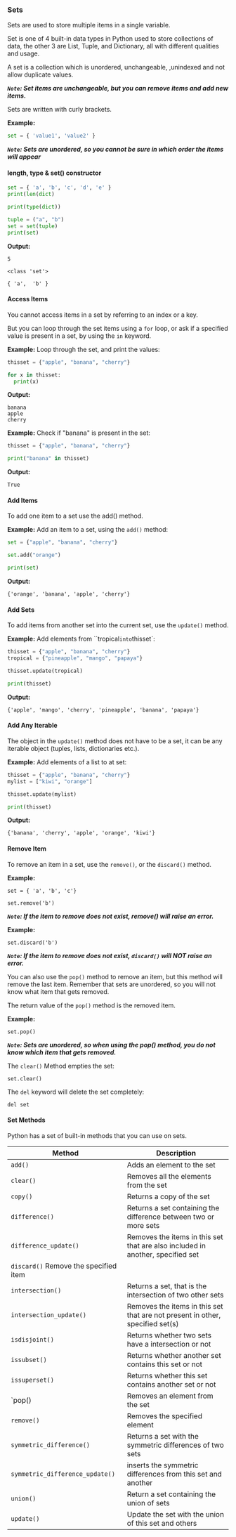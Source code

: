 ### Sets 

Sets are used to store multiple items in a single variable.

Set is one of 4 built-in data types in Python used to store collections of data, the other 3 are List, Tuple, and Dictionary, all with different qualities and usage.

A set is a collection which is unordered, unchangeable, ,unindexed and not allow duplicate values.

***`Note`: Set items are unchangeable, but you can remove items and add new items.***

Sets are written with curly brackets.

**Example:**
```Python
set = { 'value1', 'value2' }
```

***`Note`: Sets are unordered, so you cannot be sure in which order the items will appear***

#### length, type & set() constructor

```Python
set = { 'a', 'b', 'c', 'd', 'e' }
print(len(dict)

print(type(dict))

tuple = ("a", "b")
set = set(tuple)
print(set)
```
**Output:**
```
5

<class 'set'>

{ 'a',  'b' }
```

#### Access Items

You cannot access items in a set by referring to an index or a key.

But you can loop through the set items using a `for` loop, or ask if a specified value is present in a set, by using the `in` keyword.

**Example:**
Loop through the set, and print the values:
```python
thisset = {"apple", "banana", "cherry"}

for x in thisset:
  print(x)
```
**Output:**
```
banana
apple
cherry 
```

**Example:**
Check if "banana" is present in the set:
```python
thisset = {"apple", "banana", "cherry"}

print("banana" in thisset)
```
**Output:**
```
True
```

#### Add Items

To add one item to a set use the add() method.

**Example:**
Add an item to a set, using the `add()` method:
```python
set = {"apple", "banana", "cherry"}

set.add("orange")

print(set)
```
**Output:**
```
{'orange', 'banana', 'apple', 'cherry'}
```

#### Add Sets

To add items from another set into the current set, use the `update()` method.

**Example:**
Add elements from ``tropical` into `thisset`:
```python
thisset = {"apple", "banana", "cherry"}
tropical = {"pineapple", "mango", "papaya"}

thisset.update(tropical)

print(thisset)
```
**Output:**
```
{'apple', 'mango', 'cherry', 'pineapple', 'banana', 'papaya'}
```

#### Add Any Iterable

The object in the `update()` method does not have to be a set, it can be any iterable object (tuples, lists, dictionaries etc.).

**Example:**
Add elements of a list to at set:
```python
thisset = {"apple", "banana", "cherry"}
mylist = ["kiwi", "orange"]

thisset.update(mylist)

print(thisset)
```
**Output:**
```
{'banana', 'cherry', 'apple', 'orange', 'kiwi'}
```

#### Remove Item

To remove an item in a set, use the `remove()`, or the `discard()` method.

**Example:**
```
set = { 'a', 'b', 'c'}

set.remove('b')
```

***`Note`: If the item to remove does not exist, remove() will raise an error.***

**Example:**
```
set.discard('b')
```

***`Note`: If the item to remove does not exist, `discard()` will NOT raise an error.***


You can also use the `pop()` method to remove an item, but this method will remove the last item. Remember that sets are unordered, so you will not know what item that gets removed.

The return value of the `pop()` method is the removed item.

**Example:**
```
set.pop()
```

***`Note`: Sets are unordered, so when using the pop() method, you do not know which item that gets removed.***

The `clear()`  Method empties the set:
```
set.clear()
```

The `del` keyword will delete the set completely:
```
del set
```

#### Set Methods

Python has a set of built-in methods that you can use on sets.

| Method | Description |
| ------ | ----------- |
| `add()` |	Adds an element to the set |
| `clear()`	| Removes all the elements from the set |
| `copy()` |	Returns a copy of the set |
`difference()` |	Returns a set containing the difference between two or more sets |
`difference_update()`	| Removes the items in this set that are also included in another, specified set
`discard()`	Remove the specified item |
| `intersection()` |	Returns a set, that is the intersection of two other sets |
`intersection_update()` |	Removes the items in this set that are not present in other, specified set(s) |
| `isdisjoint()` | Returns whether two sets have a intersection or not |
| `issubset()` | Returns whether another set contains this set or not |
| `issuperset()` | Returns whether this set contains another set or not |
| `pop() | Removes an element from the set |
| `remove()` | Removes the specified element |
| `symmetric_difference()` | Returns a set with the symmetric differences of two sets |
| `symmetric_difference_update()`	| inserts the symmetric differences from this set and another |
| `union()` |	Return a set containing the union of sets |
| `update()` |	Update the set with the union of this set and others |
